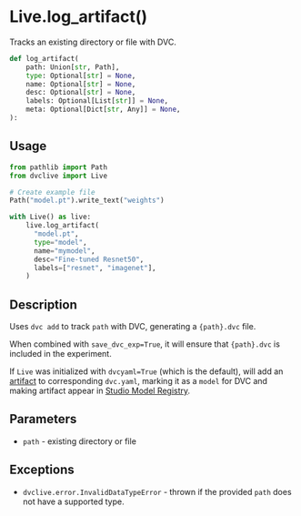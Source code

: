 # Live.log_artifact()

Tracks an existing directory or file with DVC.

```py
def log_artifact(
    path: Union[str, Path],
    type: Optional[str] = None,
    name: Optional[str] = None,
    desc: Optional[str] = None,
    labels: Optional[List[str]] = None,
    meta: Optional[Dict[str, Any]] = None,
):
```

## Usage

```py
from pathlib import Path
from dvclive import Live

# Create example file
Path("model.pt").write_text("weights")

with Live() as live:
    live.log_artifact(
      "model.pt",
      type="model",
      name="mymodel",
      desc="Fine-tuned Resnet50",
      labels=["resnet", "imagenet"],
    )
```

## Description

Uses `dvc add` to track `path` with DVC, generating a `{path}.dvc` file.

When combined with `save_dvc_exp=True`, it will ensure that `{path}.dvc` is
included in the experiment.

If `Live` was initialized with `dvcyaml=True` (which is the default), will add
an [artifact](/doc/user-guide/project-structure/dvcyaml-files#artifacts) to
corresponding `dvc.yaml`, marking it as a `model` for DVC and making artifact
appear in [Studio Model Registry](/doc/studio).

## Parameters

- `path` - existing directory or file

## Exceptions

- `dvclive.error.InvalidDataTypeError` - thrown if the provided `path` does not
  have a supported type.
